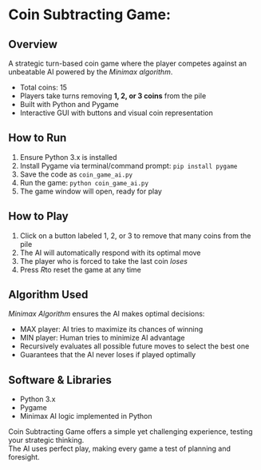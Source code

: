 #  Coin Subtracting Game: 

##  Overview
A strategic turn-based coin game where the player competes against an unbeatable AI powered by the *Minimax algorithm*.  
- Total coins: 15  
- Players take turns removing **1, 2, or 3 coins** from the pile  
- Built with Python and Pygame  
- Interactive GUI with buttons and visual coin representation  

## How to Run
1. Ensure Python 3.x is installed  
2. Install Pygame via terminal/command prompt: `pip install pygame`  
3. Save the code as `coin_game_ai.py`  
4. Run the game: `python coin_game_ai.py`  
5. The game window will open, ready for play  

##  How to Play
1. Click on a button labeled 1, 2, or 3 to remove that many coins from the pile  
2. The AI will automatically respond with its optimal move  
3. The player who is forced to take the last coin *loses*  
4. Press *R*to reset the game at any time  

##  Algorithm Used
*Minimax Algorithm* ensures the AI makes optimal decisions:  
- MAX player: AI tries to maximize its chances of winning  
- MIN player: Human tries to minimize AI advantage  
- Recursively evaluates all possible future moves to select the best one  
- Guarantees that the AI never loses if played optimally  

##  Software & Libraries
- Python 3.x  
- Pygame  
- Minimax AI logic implemented in Python  

Coin Subtracting Game offers a simple yet challenging experience, testing your strategic thinking.  
The AI uses perfect play, making every game a test of planning and foresight.
